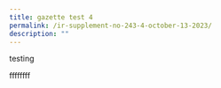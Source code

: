 ```yaml
---
title: gazette test 4
permalink: /ir-supplement-no-243-4-october-13-2023/
description: ""
---
```

testing


ffffffff